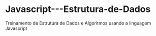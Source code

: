 # Javascript---Estrutura-de-Dados

Treinamento de Estrutura de Dados e Algoritmos usando a linguagem Javascript
